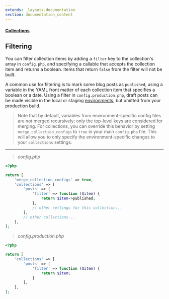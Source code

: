 ```yaml
---
extends: _layouts.documentation
section: documentation_content
---
```


#### [Collections](/docs/collections)
## Filtering

You can filter collection items by adding a `filter` key to the collection's array in `config.php`, and specifying a callable that accepts the collection item and returns a boolean. Items that return `false` from the filter will not be built.

A common use for filtering is to mark some blog posts as `published`, using a variable in the YAML front matter of each collection item that specifies a boolean or a date. Using a filter in `config.production.php`, draft posts can be made visible in the local or staging [environments](/docs/building-and-previewing-environments), but omitted from your production build.

> Note that by default, variables from environment-specific config files are _not_ merged recursively; only the top-level keys are considered for merging. For collections, you can override this behavior by setting `merge_collection_configs` to `true` in your main `config.php` file. This will allow you to only specify the environment-specific changes to your `collections` settings.

---

> _config.php_

```php
<?php

return [
    'merge_collection_configs' => true,
    'collections' => [
        'posts' => [
            'filter' => function ($item) {
                return $item->published;
            },
            // other settings for this collection...
        ],
        // other collections...
    ],
];
```

> _config.production.php_

```php
<?php

return [
    'collections' => [
        'posts' => [
            'filter' => function ($item) {
                return $item;
            }
        ],
    ],
];
```
